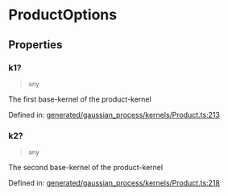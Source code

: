 # ProductOptions

## Properties

### k1?

> `any`

The first base-kernel of the product-kernel

Defined in:  [generated/gaussian\_process/kernels/Product.ts:213](https://github.com/transitive-bullshit/scikit-learn-ts/blob/92ab806/packages/sklearn/src/generated/gaussian_process/kernels/Product.ts#L213)

### k2?

> `any`

The second base-kernel of the product-kernel

Defined in:  [generated/gaussian\_process/kernels/Product.ts:218](https://github.com/transitive-bullshit/scikit-learn-ts/blob/92ab806/packages/sklearn/src/generated/gaussian_process/kernels/Product.ts#L218)
